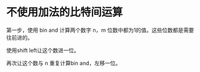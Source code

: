 # 不使用加法的比特间运算

第一步，使用 bin and 计算两个数字 n，m 位数中都为1的值。这些位数都是需要往前进的。

使用shift left让这个数进一位。

再次让这个数与 n 重复计算bin and，左移一位。